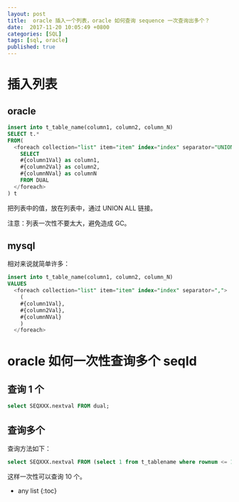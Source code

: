 ```yaml
---
layout: post
title:  oracle 插入一个列表，oracle 如何查询 sequence 一次查询出多个？
date:  2017-11-20 10:05:49 +0800
categories: [SQL]
tags: [sql, oracle]
published: true
---
```


# 插入列表

## oracle

```sql
insert into t_table_name(column1, column2, column_N) 
SELECT t.*
FROM(
  <foreach collection="list" item="item" index="index" separator="UNION ALL">
    SELECT 
    #{column1Val} as column1, 
    #{column2Val} as column2,
    #{columnNVal} as columnN 
    FROM DUAL 
  </foreach>  
) t
```

把列表中的值，放在列表中，通过 UNION ALL 链接。

注意：列表一次性不要太大，避免造成 GC。

## mysql

相对来说就简单许多：

```sql
insert into t_table_name(column1, column2, column_N) 
VALUES
  <foreach collection="list" item="item" index="index" separator=",">
    (
    #{column1Val}, 
    #{column2Val},
    #{columnNVal} 
    )
  </foreach>  
```

# oracle 如何一次性查询多个 seqId


## 查询 1 个

```sql
select SEQXXX.nextval FROM dual;
```

## 查询多个

查询方法如下：

```sql
select SEQXXX.nextval FROM (select 1 from t_tablename where rownum <= 10)
```

这样一次性可以查询 10 个。




* any list
{:toc}
